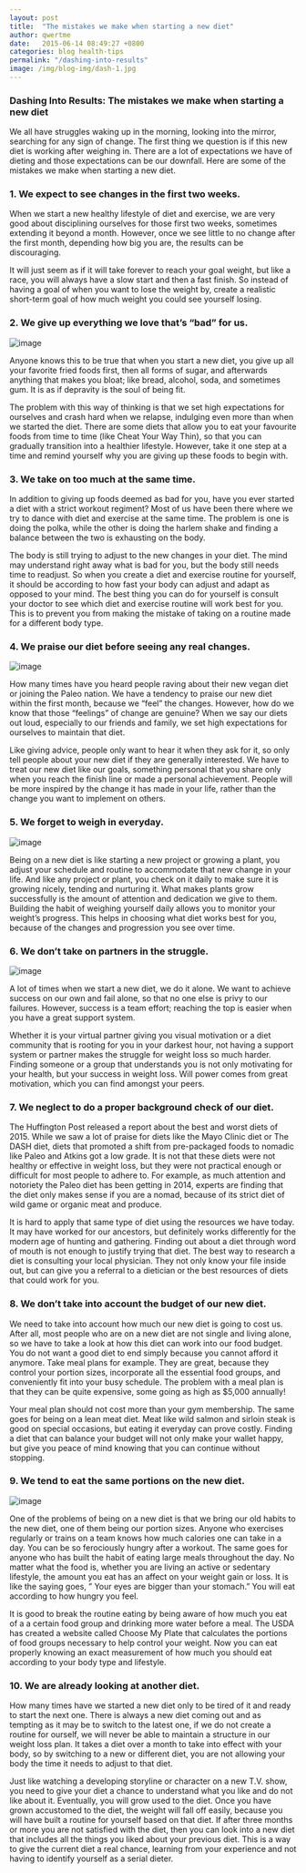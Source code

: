 ```yaml
---
layout: post
title:  "The mistakes we make when starting a new diet"
author: qwertme
date:   2015-06-14 08:49:27 +0800
categories: blog health-tips
permalink: "/dashing-into-results"
image: /img/blog-img/dash-1.jpg
---
```



### Dashing Into Results: The mistakes we make when starting a new diet

We all have struggles waking up in the morning, looking into the mirror, searching for any sign of change. The first thing we question is if this new diet is working after weighing in. There are a lot of expectations we have of dieting and those expectations can be our downfall. Here are some of the mistakes we make when starting a new diet.

### 1. We expect to see changes in the first two weeks.

When we start a new healthy lifestyle of diet and exercise, we are very good about disciplining ourselves for those first two weeks, sometimes extending it beyond a month. However, once we see little to no change after the first month, depending how big you are, the results can be discouraging.

It will just seem as if it will take forever to reach your goal weight, but like a race, you will always have a slow start and then a fast finish. So instead of having a goal of when you want to lose the weight by, create a realistic short-term goal of how much weight you could see yourself losing.

### 2. We give up everything we love that’s “bad” for us.

![image](/img/blog-img/dash-1.jpg)

Anyone knows this to be true that when you start a new diet, you give up all your favorite fried foods first, then all forms of sugar, and afterwards anything that makes you bloat; like bread, alcohol, soda, and sometimes gum. It is as if depravity is the soul of being fit.

 The problem with this way of thinking is that we set high expectations for ourselves and crash hard when we relapse, indulging even more than when we started the diet. There are some diets that allow you to eat your favourite foods from time to time (like Cheat Your Way Thin), so that you can gradually transition into a healthier lifestyle. However, take it one step at a time and remind yourself why you are giving up these foods to begin with.

### 3. We take on too much at the same time.

In addition to giving up foods deemed as bad for you, have you ever started a diet with a strict workout regiment? Most of us have been there where we try to dance with diet and exercise at the same time. The problem is one is doing the polka, while the other is doing the harlem shake and finding a balance between the two is exhausting on the body.

 The body is still trying to adjust to the new changes in your diet. The mind may understand right away what is bad for you, but the body still needs time to readjust. So when you create a diet and exercise routine for yourself, it should be according to how fast your body can adjust and adapt as opposed to your mind. The best thing you can do for yourself is consult your doctor to see which diet and exercise routine will work best for you. This is to prevent you from making the mistake of taking on a routine made for a different body type.

### 4. We praise our diet before seeing any real changes.

![image](/img/blog-img/dash-2.jpg)


How many times have you heard people raving about their new vegan diet or joining the Paleo nation. We have a tendency to praise our new diet within the first month, because we “feel” the changes. However, how do we know that those “feelings” of change are genuine? When we say our diets out loud, especially to our friends and family, we set high expectations for ourselves to maintain that diet.

 Like giving advice, people only want to hear it when they ask for it, so only tell people about your new diet if they are generally interested. We have to treat our new diet like our goals, something personal that you share only when you reach the finish line or made a personal achievement.  People will be more inspired by the change it has made in your life, rather than the change you want to implement on others.

### 5. We forget to weigh in everyday.

![image](/img/blog-img/dash-3.png)


Being on a new diet is like starting a new project or growing a plant, you adjust your schedule and routine to accommodate that new change in your life. And like any project or plant, you check on it daily to make sure it is growing nicely, tending and nurturing it. What makes plants grow successfully is the amount of attention and dedication we give to them. Building the habit of weighing yourself daily allows you to monitor your weight’s progress. This helps in choosing what diet works best for you, because of the changes and progression you see over time.

### 6. We don’t take on partners in the struggle.

![image](/img/blog-img/dash-4.png)

A lot of times when we start a new diet, we do it alone. We want to achieve success on our own and fail alone, so that no one else is privy to our failures. However, success is a team effort; reaching the top is easier when you have a great support system.

Whether it is your virtual partner giving you visual motivation or a diet community that is rooting for you in your darkest hour, not having a support system or partner makes the struggle for weight loss so much harder.  Finding someone or a group that understands you is not only motivating for your health, but your success in weight loss. Will power comes from great motivation, which you can find amongst your peers.


### 7. We neglect to do a proper background check of our diet.

The Huffington Post released a report about the best and worst diets of 2015. While we saw a lot of praise for diets like the Mayo Clinic diet or The DASH diet, diets that promoted a shift from pre-packaged foods to nomadic like Paleo and Atkins got a low grade. It is not that these diets were not healthy or effective in weight loss, but they were not practical enough or difficult for most people to adhere to. For example, as much attention and notoriety the Paleo diet has been getting in 2014, experts are finding that the diet only makes sense if you are a nomad, because of its strict diet of wild game or organic meat and produce.

It is hard to apply that same type of diet using the resources we have today. It may have worked for our ancestors, but definitely works differently for the modern age of hunting and gathering. Finding out about a diet through word of mouth is not enough to justify trying that diet. The best way to research a diet is consulting your local physician. They not only know your file inside out, but can give you a referral to a dietician or the best resources of diets that could work for you.

### 8. We don’t take into account the budget of our new diet.

We need to take into account how much our new diet is going to cost us. After all, most people who are on a new diet are not single and living alone, so we have to take a look at how this diet can work into our food budget. You do not want a good diet to end simply because you cannot afford it anymore. Take meal plans for example. They are great, because they control your portion sizes, incorporate all the essential food groups, and conveniently fit into your busy schedule. The problem with a meal plan is that they can be quite expensive, some going as high as $5,000 annually!

Your meal plan should not cost more than your gym membership. The same goes for being on a lean meat diet. Meat like wild salmon and sirloin steak is good on special occasions, but eating it everyday can prove costly. Finding a diet that can balance your budget will not only make your wallet happy, but give you peace of mind knowing that you can continue without stopping.

### 9. We tend to eat the same portions on the new diet.

![image](/img/blog-img/dash-5.jpg)

One of the problems of being on a new diet is that we bring our old habits to the new diet, one of them being our portion sizes. Anyone who exercises regularly or trains on a team knows how much calories one can take in a day. You can be so ferociously hungry after a workout. The same goes for anyone who has built the habit of eating large meals throughout the day.  No matter what the food is, whether you are living an active or sedentary lifestyle, the amount you eat has an affect on your weight gain or loss. It is like the saying goes, ” Your eyes are bigger than your stomach.” You will eat according to how hungry you feel.

It is good to break the routine eating by being aware of how much you eat of a a certain food group and drinking more water before a meal. The USDA  has created a website called Choose My Plate that calculates the portions of food groups necessary to help control your weight. Now you can eat properly knowing an exact measurement of how much you should eat according to your body type and lifestyle.

### 10. We are already looking at another diet.

How many times have we started a new diet only to be tired of it and ready to start the next one. There is always a new diet coming out and as tempting as it may be to switch to the latest one, if we do not create a routine for ourself, we will never be able to maintain a structure in our weight loss plan. It takes a diet over a month to take into effect with your body, so by switching to a new or different diet, you are not allowing your body the time it needs to adjust to that diet.

Just like watching a developing storyline or character on a new T.V. show, you need to give your diet a chance to understand what you like and do not like about it. Eventually, you will grow used to the diet. Once you have grown accustomed to the diet, the weight will fall off easily, because you will have built a routine for yourself based on that diet. If after three months or more you are not satisfied with the diet, then you can look into a new diet that includes all the things you liked about your previous diet. This is a way to give the current diet a real chance, learning from your experience and not having to identify yourself as a serial dieter.
